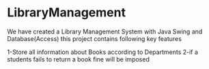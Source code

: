 # LibraryManagement
We have created a Library Management System with Java Swing and Database(Access)
this project contains following key features

1-Store all information about Books according to Departments
2-if a students fails to return a book fine will be imposed
